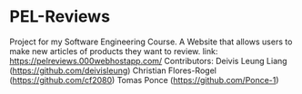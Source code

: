# PEL-Reviews
Project for my Software Engineering Course. A Website that allows users to make new articles of products they want to review. 
link: https://pelreviews.000webhostapp.com/
Contributors: Deivis Leung Liang (https://github.com/deivisleung)
Christian Flores-Rogel (https://github.com/cf2080) Tomas Ponce (https://github.com/Ponce-1)
